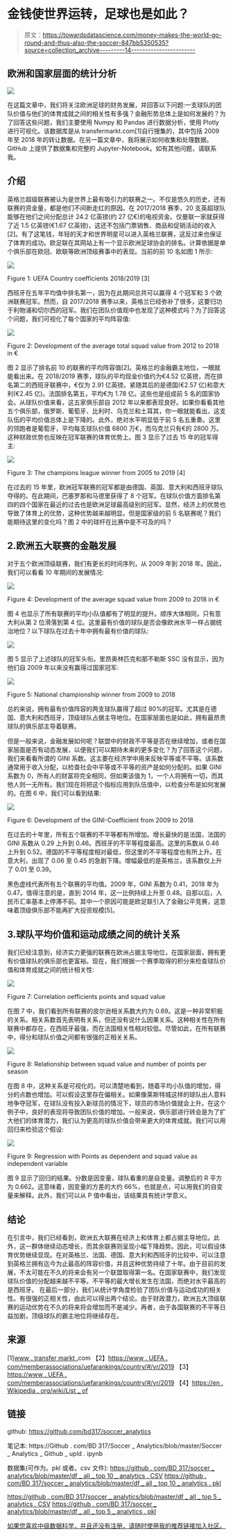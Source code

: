 # 金钱使世界运转，足球也是如此？

> 原文：<https://towardsdatascience.com/money-makes-the-world-go-round-and-thus-also-the-soccer-847bb5350535?source=collection_archive---------14----------------------->

## 欧洲和国家层面的统计分析

![](img/862580f13d6aeec58e7933e4c13829f9.png)

在这篇文章中，我们将关注欧洲足球的财务发展，并回答以下问题:一支球队的团队价值与他们的体育成就之间的相关性有多强？金融形势总体上是如何发展的？为了回答这些问题，我们主要使用 Numpy 和 Pandas 进行数据分析，使用 Plotly 进行可视化。该数据库是从 transfermarkt.com[1]自行搜集的，其中包括 2009 年至 2018 年的转让数据。在另一篇文章中，我将展示如何收集和处理数据。GitHub 上提供了数据集和完整的 Jupyter-Notebook。如有其他问题，请联系我。

## 介绍

英格兰超级联赛被认为是世界上最有吸引力的联赛之一。不仅是悠久的历史，还有联赛的资金量，都是他们不间断走红的原因。在 2017/2018 赛季，20 支英超球队能够在他们之间分配总计 24.2 亿英镑(约 27 亿€)的电视资金。仅曼联一家就获得了近 1.5 亿英镑(€1.67 亿英镑)，这还不包括门票销售、商品和促销活动的收入[2]。有了这笔钱，年轻的天才和世界明星可以进入英格兰联赛，这反过来也保证了体育的成功。欧足联在其网站上有一个显示欧洲足球协会的排名。计算依据是单个俱乐部在欧冠、欧联等欧洲顶级赛事中的表现。当前的前 10 名如图 1 所示:

![](img/b70f86e237da2c0918d29aa92af09756.png)

Figure 1: UEFA Country coefficients 2018/2019 [3]

西班牙在五年平均值中排名第一，因为在此期间总共可以赢得 4 个冠军和 3 个欧洲联赛冠军。然而，自 2017/2018 赛季以来，英格兰已经弥补了很多，这要归功于利物浦和切尔西的冠军。我们在团队价值观中也发现了这种模式吗？为了回答这个问题，我们可视化了每个国家的平均阵容值:

![](img/27ea5ae23c205cb9ad378fe5c0daa267.png)

Figure 2: Development of the average total squad value from 2012 to 2018 in €

图 2 显示了排名前 10 的联赛的平均阵容值[2]。英格兰的金融霸主地位，一眼就能看出来。在 2018/2019 赛季，球队的平均现金价值约为€4.52 亿英镑，而在排名第二的西班牙联赛中，€仅为 2.91 亿英镑。紧随其后的是德国(€2.57 亿)和意大利(€2.45 亿)。法国排名第五，平均€为 1.78 亿。这些也是组成前 5 名的国家协会。从球队价值来看，这五家俱乐部自 2012 年以来都表现良好。如果你看看其他五个俱乐部，俄罗斯、葡萄牙、比利时、乌克兰和土耳其，你一眼就能看出，这支队伍的平均价值总体上是下降的。此外，绝对水平明显低于前 5 名五重奏。这里的领跑者是葡萄牙，平均每支球队价值 6800 万€，而乌克兰只有€的 2800 万。这种财政优势也反映在冠军联赛的体育优势上。图 3 显示了过去 15 年的冠军得主:

![](img/b42bf2da4d66e5e7a9b0bec860cfd94a.png)

Figure 3: The champions league winner from 2005 to 2019 [4]

在过去的 15 年里，欧洲冠军联赛的冠军都是由德国、英国、意大利和西班牙球队夺得的。在此期间，巴塞罗那和马德里获得了 8 个冠军。在球队价值方面排名第四的四个国家在最近的过去也是欧洲足球最高级别的冠军。显然，经济上的优势也导致了体育上的优势，这种优势越来越明显。但是国家级的前 5 名联赛呢？我们能期待这里的变化吗？图 2 中的球杆在比赛中是不可及的吗？

## 2.欧洲五大联赛的金融发展

对于五个欧洲顶级联赛，我们有更长的时间序列，从 2009 年到 2018 年。因此，我们可以看看 10 年期间的发展情况:

![](img/b5855bee19edd8a2b4ee0116c479a785.png)

Figure 4: Development of the average squad value from 2009 to 2018 in €

图 4 也显示了所有联赛的平均小队值都有了明显的提升。顺序大体相同，只有意大利从第 2 位滑落到第 4 位。这里最有价值的球队是否会像欧洲水平一样占据统治地位？以下球队在过去十年中拥有最有价值的球队:

![](img/47d722a607e2ab4a2b03fb38792e2da7.png)

图 5 显示了上述球队的冠军头衔。里昂奥林匹克和那不勒斯 SSC 没有显示，因为他们自 2009 年以来没有赢得过国家冠军:

![](img/1bba069aaaf7c6109db000342b861114.png)

Figure 5: National championship winner from 2009 to 2018

总的来说，拥有最有价值阵容的两支球队赢得了超过 80%的冠军。尤其是在德国、意大利和西班牙，顶级球队占据主导地位。在国家层面也是如此，拥有最昂贵球队的俱乐部主导着联赛。

但是一般来说，金融发展如何呢？联盟中的财政不平等是否在继续增加，或者在国家层面是否有动态发展，以便我们可以期待未来的更多变化？为了回答这个问题，我们来看看所谓的 GINI 系数。这主要在经济学中用来反映平等或不平等。该系数通常用于收入分配，以检查社会中平等或不平等的资产是如何分配的。如果 GINI 系数为 0，所有人的财富将完全相同，但如果该值为 1，一个人将拥有一切，而其他人则一无所有。我们现在将把这个指标应用到队伍值中，以检查分布是如何发展的。在图 6 中，我们可以看到结果:

![](img/1941cb89585ea9b4a6727aa088191806.png)

Figure 6: Development of the GINI-Coefficient from 2009 to 2018

在过去的十年里，所有五个联赛的不平等都有所增加。增长最快的是法国，法国的 GINI 系数从 0.29 上升到 0.46。西班牙的不平等程度最高。这里的系数从 0.46 上升到 0.52。德国的不平等程度相对最低，但这里的不平等程度也有所上升。在意大利，出现了 0.06 至 0.45 的急剧下降。增幅最低的是英格兰，该系数仅上升了 0.01 至 0.39。

黑色虚线代表所有五个联赛的平均值。2009 年，GINI 系数为 0.41，2018 年为 0.47。值得注意的是，直到 2014 年，这一比例持续上升至 0.48。自那以后，人民币汇率基本上停滞不前。其中一个原因可能是欧足联引入了金融公平竞赛，这意味着顶级俱乐部不能再扩大投资规模[5]。

## 3.球队平均价值和运动成绩之间的统计关系

我们已经注意到，经济实力更强的联赛在欧洲占据主导地位，在国家层面，拥有更有价值球队的俱乐部也更富裕。现在，我们根据一个赛季取得的积分来检查球队价值和体育成就之间的统计相关性:

![](img/ba2bfa9acf63a2471b3e7c28005112df.png)

Figure 7: Correlation oefficients points and squad value

在图 7 中，我们看到所有联赛的皮尔逊相关系数大约为 0.69。这是一种非常积极的关系。相关系数首先表明有关系，但还没有说什么因果关系。这种相关性在所有联赛中都存在，在西班牙最强，而在法国相关性相对较低。尽管如此，在所有联赛中，得分和球队价值之间都有很强的正相关关系。

![](img/b16923e58a52072528307d3d07ef5825.png)

Figure 8: Relationship between squad value and number of points per season

在图 8 中，这种关系是可视化的。可以清楚地看到，随着平均小队值的增加，得分的点数也增加。可以假设这里存在偏相关。如果像莱斯特城这样的球队出人意料地争夺冠军，在球队没有投入新球员的情况下，球员的市场价值就会上升。在这个例子中，良好的表现将导致团队价值的增加。一般来说，俱乐部进行转会是为了扩大他们的体育潜力，我们认为更高的球队价值会带来更大的体育成就。我们可以用回归来检验这个假设:

![](img/b33192278cda4f50b4bd80e7857810c3.png)

Figure 9: Regression with Points as dependent and squad value as independent variable

图 9 显示了回归的结果。分数是因变量，球队看重的是自变量。调整后的 R 平方为 0.662。这意味着，因变量的方差的大约 66%，也就是点，可以用我们的自变量来解释。此外，我们可以从 P 值中看出，该结果具有统计学意义。

## 结论

在引言中，我们已经看到，欧洲五大联赛在经济上和体育上都占据主导地位。此外，这一群体继续动态增长，而其余联赛则呈现小幅下降趋势。因此，可以假设体育优势继续显现。在对英格兰、法国、德国、意大利和西班牙的比较中，可以注意到英格兰拥有迄今为止最高的阵容价值，并且这种优势持续了十年。由于目前的发展，不太可能在不久的将来会有另一个联盟取得第一名。在国家联赛中，我们发现球队价值的分配越来越不平等。不平等的最大增长发生在法国，而绝对水平最高的是西班牙。
在最后一部分，我们从统计学角度检验了团队价值与运动成功的相关性。有很强的正相关性，由此可以得出两个结论。由于财政潜力，欧洲五大顶级联赛的运动优势在不久的将来将会增加而不是减少。再者，由于各国联赛的不平等日益加剧，顶级球队的霸主地位将继续存在。

## 来源

[1][www . transfer markt .](http://www.transfermarkt.de)com
【2】[https://www . UEFA . com/memberassociations/uefarankings/country/#/yr/2019](https://talksport.com/football/376346/how-much-money-each-premier-league-club-earned-tv-and-their-final-position-180518283150/)
【3】[https://www . UEFA . com/memberassociations/uefarankings/country/#/yr/2019](https://www.uefa.com/memberassociations/uefarankings/country/#/yr/2019)
【4】[https://en . Wikipedia . org/wiki/List _ of](https://en.wikipedia.org/wiki/List_of_European_Cup_and_UEFA_Champions_League_finals#List_of_finals)

## 链接

github:
https://github.com/bd317/soccer_analytics

笔记本:
https://Github . com/BD 317/Soccer _ Analytics/blob/master/Soccer _ Analytics _ Github _ upld . ipynb

数据集(可作为。pkl 或者。csv 文件):
[https://github . com/BD 317/soccer _ analytics/blob/master/df _ all _ top 10 _ analytics . CSV](https://github.com/bd317/soccer_analytics/blob/master/df_all_top10_analytics.csv)
[https://github . com/BD 317/soccer _ analytics/blob/master/df _ all _ top 10 _ analytics . pkl](https://github.com/bd317/soccer_analytics/blob/master/df_all_top10_analytics.pkl)

[https://github . com/BD 317/soccer _ analytics/blob/master/df _ all _ top 5 _ analytics . CSV](https://github.com/bd317/soccer_analytics/blob/master/df_all_top5_analytics.csv)
[https://github . com/BD 317/soccer _ analytics/blob/master/df _ all _ top 5 _ analytics . pkl](https://github.com/bd317/soccer_analytics/blob/master/df_all_top5_analytics.pkl)

[如果您喜欢中级数据科学，并且还没有注册，请随时使用我的推荐链接加入社区。](https://medium.com/@droste.benedikt/membership)